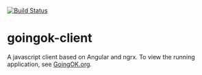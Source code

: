 [![Build Status](https://travis-ci.org/GoingOK/goingok-client.svg?branch=master)](https://travis-ci.org/GoingOK/goingok-client)

# goingok-client

A javascript client based on Angular and ngrx. To view the running application, see [GoingOK.org](http://goingok.org).
